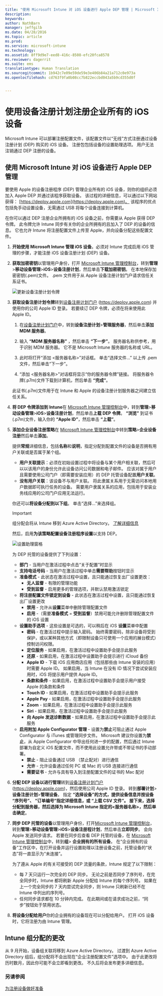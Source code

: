 ```yaml
---
title: "使用 Microsoft Intune 对 iOS 设备进行 Apple DEP 管理 | Microsoft Intune"
description: 
keywords: 
author: NathBarn
manager: jeffgilb
ms.date: 04/28/2016
ms.topic: article
ms.prod: 
ms.service: microsoft-intune
ms.technology: 
ms.assetid: 8ff9d9e7-eed8-416c-8508-efc20fca8578
ms.reviewer: dagerrit
ms.suite: ems
translationtype: Human Translation
ms.sourcegitcommit: 1b942c7e09e59de59e3e406b84a21a712c0e973a
ms.openlocfilehash: cd763f9fa0b08cc7b822eccbd043a5b9cd355d0f


---
```


# 使用设备注册计划注册企业所有的 iOS 设备
Microsoft Intune 可以部署注册配置文件，该配置文件以“无线”方式注册通过设备注册计划 (DEP) 购买的 iOS 设备。 注册包包括设备的设置助理选项。 用户无法注销通过 DEP 注册的设备。

## 使用 Microsoft Intune 对 iOS 设备进行 Apple DEP 管理
要使用 Apple 的设备注册程序 (DEP) 管理企业所有的 iOS 设备，则你的组织必须加入 Apple DEP 并通过该程序获取设备。 该过程的详细信息，可以通过以下网站获得：  [https://deploy.apple.com](https://deploy.apple.com)。 该程序的优点包括免手动设置设备，无需通过 USB 将每个设备连接到计算机。

在你可以通过 DEP 注册企业所拥有的 iOS 设备之前，你需要从 Apple 获得 DEP 令牌。 此令牌允许 Intune 同步有关你的企业所拥有的且加入了 DEP 的设备的信息。 它也允许 Intune 将注册配置文件上传至 Apple，并向设备分配这些配置文件。

1.  **开始使用 Microsoft Intune 管理 iOS 设备**。必须对 Intune 完成启用 iOS 管理的步骤，才能注册 iOS 设备注册计划 (DEP) 设备。

2.  **获取加密密钥**以管理用户身份，打开 [Microsoft Intune 管理控制台](http://manage.microsoft.com)，转到**管理**&gt;**移动设备管理**&gt;**iOS**&gt;**设备注册计划**，然后单击**下载加密密钥**。 在本地保存加密密钥(.pem)文件。 .pem 文件用于从 Apple 设备注册计划门户请求信任关系证书。

      ![更新设备注册计划令牌](../media/dev-sa-ios-dep.png)

3.  **获取设备注册计划令牌**转到[设备注册计划门户](https://deploy.apple.com) (https://deploy.apple.com) 并使用你的公司 Apple ID 登录。 若要续订 DEP 令牌，必须在将来使用此 Apple ID。

    1.  在[设备注册计划门户](https://deploy.apple.com)中，转到**设备注册计划**&gt;**管理服务器**，然后单击**添加 MDM 服务器**。

    2.  输入 **“MDM 服务器名称”** ，然后单击 **“下一步”**。 服务器名称供参考，用于识别 MDM 服务器。 它不是 Microsoft Intune 服务器的名称或 URL。

    3.  此时将打开“添加 &lt;服务器名称&gt;”对话框。 单击“选择文件…” 以上传 .pem 文件，然后单击“下一步”。

    4.  “添加 &lt;服务器名称&gt;”对话框将显示“你的服务器令牌”链接。 将服务器令牌(.p7m)文件下载到计算机，然后单击 **“完成”**。

    此证书(.p7m)文件用于在 Intune 和 Apple 的设备注册计划服务器之间建立信任关系。

4.  **将 DEP 令牌添加到 Intune**在 [Microsoft Intune 管理控制台](http://manage.microsoft.com)中，转到**管理**&gt;**移动设备管理**&gt;**iOS**&gt;**设备注册计划**，然后单击**上载 DEP 令牌**。 **“浏览”** 到证书(.p7m)文件，输入你的 **“Apple ID”**，然后单击 **“上载”**。

5.  **添加企业设备注册策略**在 [Microsoft Intune 管理控制台](http://manage.microsoft.com)中转到**策略**&gt;**企业设备注册**然后单击**添加**。

    提供**常规**详细信息，包括**名称**和**说明**，指定分配到配置文件的设备是否拥有用户关联或是否属于某个组。
      - **用户关联提示**：必须在初始设置过程中将设备与某个用户相关联，然后可以以该用户的身份允许此设备访问公司数据和电子邮件。  应该对属于用户且需要使用公司门户（即需要安装应用）的 DEP 托管设备配置**用户关联**。
      - **没有用户关联**：该设备不与用户关联。 将此隶属关系用于无需访问本地用户数据即可执行任务的设备。 需要用户隶属关系的应用，包括用于安装业务线应用的公司门户应用无法运行。

    你还可以**将设备分配到以下组**。 单击“选择...”来选择组。

    >[!Important]
    >组分配会将从 Intune 移到 Azure Active Directory。 [了解详细信息](#changes-to-intune-group-assignments)


    然后，启用**为该策略配置设备注册程序设置**以支持 DEP。

      ![设置助理窗格](../media/pol-sa-corp-enroll.png)

     为 DEP 托管的设备提供了下列设置：

     - **部门** - 当用户在激活过程中点击“关于配置”时显示
     - **支持电话号码** - 当用户在激活过程中单击**需要帮助**按钮时显示
     - **准备模式** - 此状态在激活过程中设置，且只能通过恢复出厂设置更改：
        - **无人监督** - 有限的管理功能
        - **受到监督** - 启用更多的管理选项，并默认禁用激活锁定
     - **将注册配置文件锁定到设备** - 此状态在激活过程中设置，且只能通过恢复出厂设置更改
        - **禁用** - 允许从**设置**菜单中删除管理配置文件
        - **启用** -（需要**准备模式** = **受到监督**）禁用可能允许删除管理配置文件的 iOS 设置
     - **设置助手选项** - 这些设置是可选的，可以稍后在 iOS **设置**菜单中配置
        - **密码** - 在激活过程中提示输入密码。 始终需要密码，除非设备将受到保护，或以某种其他方式（即限制设备只可使用一个应用的展台模式）控制访问权限。
        - **定位服务** - 如果启用，在激活过程中设置助手会提示此服务
        - **还原** - 如果启用，在激活过程中设置助手会提示进行 iCloud 备份
        - **Apple ID** - 下载 iOS 应用商店应用（包括那些由 Intune 安装的应用）时需要 Apple ID。 如果启用，当 Intune 在没有 ID 情况下尝试安装应用时，iOS 将提示用户提供 Apple ID。
        - **条款和条件** - 如果启用，在激活过程中设置助手会提示用户接受 Apple 的条款和条件
        - **Touch ID** - 如果启用，在激活过程中设置助手会提示此服务
        - **Apple Pay** - 如果启用，在激活过程中设置助手会提示此服务
        - **Zoom** - 如果启用，在激活过程中设置助手会提示此服务
        - **Siri** - 如果启用，在激活过程中设置助手会提示此服务
        - **向 Apple 发送诊断数据** - 如果启用，在激活过程中设置助手会提示此服务
     -  **启用附加 Apple Configurator 管理** - 设置为**禁止**可阻止通过 Apple Configurator 与 iTunes 或管理同步文件。 Microsoft 建议你设置为**禁止**，从 Apple Configurator 中导出任何进一步的配置，然后通过 Intune 部署为自定义 iOS 配置文件，而不使用此设置允许带或不带证书的手动部署。
        - **禁止** - 阻止设备通过 USB （禁止配对）进行通信
        - **允许** - 允许设备通过任何 PC 或 Mac 的 USB 连接进行通信
        - **需要证书** - 允许与具有导入到注册配置文件的证书的 Mac 配对

6.  **分配 DEP 设备以进行管理**转到[设备注册计划门户](https://deploy.apple.com) (https://deploy.apple.com)，然后使用公司 Apple ID 登录。 转到**部署计划**&gt;**设备注册计划**&gt;**管理设备**。 指定 **“选择设备”**的方式，提供设备信息并按设备 **“序列号”**、 **“订单编号”**指定详细信息，或 **“上载 CSV 文件”**。 接下来，选择**分配到服务器**，然后选择为 Microsoft Intune 指定的&lt;服务器名称&gt;，然后单击**确定**。

7.  **同步 DEP 托管的设备**以管理用户身份，打开[Microsoft Intune 管理控制台](http://manage.microsoft.com)，转到**管理**&gt;**移动设备管理**&gt;**iOS**&gt;**设备注册程计划**，然后单击**立即同步**。 会向 Apple 发送同步请求。 若要在同步后查看 DEP 托管的设备，在 [Microsoft Intune 管理控制台](http://manage.microsoft.com)中，转到**组**&gt; **企业拥有的所有设备**。 在“企业拥有的设备”工作区中，在打开设备并运行设置助理以注册设备之前，托管设备的“状态”将一直显示为“未连接”。

    为了遵从 Apple 的有关可接受的 DEP 流量的条款，Intune 规定了以下限制：
     -  每 7 天只运行一次完全的 DEP 同步。 无论之前是否同步了序列号，在完全同步时，Intune 都将刷新 Apple 分配给 Intune 的每个序列号。 如果在上一个完全同步的 7 天内尝试完全同步，则 Intune 只刷新已经不在 Intune 中列出的序列号。
     -  任何同步请求都在 10 分钟内完成。 在此期间或在请求成功之前，“同步”按钮处于禁用状态。

8.  **将设备分配给用户**你的企业拥有的设备现在可以分配给用户。 打开 iOS 设备时，它将注册为由 Intune 管理。

## Intune 组分配的更改

从 9 月开始，设备组关联将移到 Azure Active Directory。 过渡到 Azure Active Directory 组后，组分配将不会出现在“企业注册配置文件”选项中。 由于此更改将历时数月，因此你可能不会立即看到更改。 不久后将会发布更多详细信息。

### 另请参阅
[为注册设备做好准备](get-ready-to-enroll-devices-in-microsoft-intune.md)



<!--HONumber=Jul16_HO1-->


